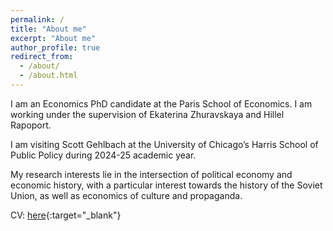```yaml
---
permalink: /
title: "About me"
excerpt: "About me"
author_profile: true
redirect_from: 
  - /about/
  - /about.html
---
```


I am an Economics PhD candidate at the Paris School of Economics. I am working under the supervision of Ekaterina Zhuravskaya and Hillel Rapoport.

<!-- After doing Analysis and Policy in Economics masters at PSE in Paris, I worked as a research analyst in the Office of the Chief Economist at the European Bank for Reconstruction and Development in London.  -->

I am visiting Scott Gehlbach at the University of Chicago’s Harris School of Public Policy during 2024-25 academic year.

My research interests lie in the intersection of political economy and economic history, with a particular interest towards the history of the Soviet Union, as well as economics of culture and propaganda.

CV: [here](https://vitaliiaeliseeva.github.io/ELISEEVA_CV_20250411.pdf){:target="_blank"}
